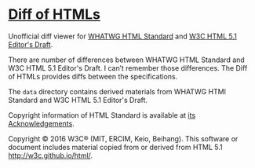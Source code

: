 # [Diff of HTMLs]

Unofficial diff viewer for [WHATWG HTML Standard] and [W3C HTML 5.1 Editor's Draft].


There are number of differences between WHATWG HTML Standard and W3C HTML 5.1 Editor's Draft. I can’t remember those differences. The Diff of HTMLs provides diffs between the specifications. 

[Diff of HTMLs]: http://diffofhtmls.herokuapp.com/
[WHATWG HTML Standard]: https://html.spec.whatwg.org/multipage/
[W3C HTML 5.1 Editor's Draft]: https://w3c.github.io/html/

The `data` directory contains derived materials from WHATWG HTMl Standard and W3C HTML 5.1 Editor's Draft.

Copyright information of HTML Standard is available at [its Acknowledgements](https://html.spec.whatwg.org/multipage/acknowledgements.html).

Copyright © 2016 W3C® (MIT, ERCIM, Keio, Beihang). This software or document includes material copied from or derived from HTML 5.1 http://w3c.github.io/html/.
